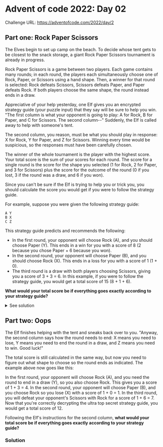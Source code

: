 # Advent of code 2022: Day 02

Challenge URL: https://adventofcode.com/2022/day/2

## Part one: Rock Paper Scissors

The Elves begin to set up camp on the beach. To decide whose tent gets to be closest to the snack storage, a giant Rock Paper Scissors tournament is already in progress.

Rock Paper Scissors is a game between two players. Each game contains many rounds; in each round, the players each simultaneously choose one of Rock, Paper, or Scissors using a hand shape. Then, a winner for that round is selected: Rock defeats Scissors, Scissors defeats Paper, and Paper defeats Rock. If both players choose the same shape, the round instead ends in a draw.

Appreciative of your help yesterday, one Elf gives you an encrypted strategy guide (your puzzle input) that they say will be sure to help you win. "The first column is what your opponent is going to play: A for Rock, B for Paper, and C for Scissors. The second column--" Suddenly, the Elf is called away to help with someone's tent.

The second column, you reason, must be what you should play in response: X for Rock, Y for Paper, and Z for Scissors. Winning every time would be suspicious, so the responses must have been carefully chosen.

The winner of the whole tournament is the player with the highest score. Your total score is the sum of your scores for each round. The score for a single round is the score for the shape you selected (1 for Rock, 2 for Paper, and 3 for Scissors) plus the score for the outcome of the round (0 if you lost, 3 if the round was a draw, and 6 if you won).

Since you can't be sure if the Elf is trying to help you or trick you, you should calculate the score you would get if you were to follow the strategy guide.

For example, suppose you were given the following strategy guide:

```
A Y
B X
C Z
```

This strategy guide predicts and recommends the following:

- In the first round, your opponent will choose Rock (A), and you should choose Paper (Y). This ends in a win for you with a score of 8 (2 because you chose Paper + 6 because you won).
- In the second round, your opponent will choose Paper (B), and you should choose Rock (X). This ends in a loss for you with a score of 1 (1 + 0).
- The third round is a draw with both players choosing Scissors, giving you a score of 3 + 3 = 6.
  In this example, if you were to follow the strategy guide, you would get a total score of 15 (8 + 1 + 6).

**What would your total score be if everything goes exactly according to your strategy guide?**

<details>
<summary>See solution</summary>
We can start solving this problem by modeling the structure of the Rock Paper Scissors game. A central piece of it is the hand shape each player can choose. The options are well-known and we can model them all as an enum:

```rust
enum HandShape {
    ROCK,
    PAPER,
    SCISSORS,
}
```

Then, we can start adding behavior to this enum (yes, Rust allows us to do that). We can first add information about which hand shape defeats the other one. This is as simple as:

```rust
#[derive(Copy, Clone, Debug, PartialEq)]
impl HandShape {
    // -- snip --
    pub fn get_defeated(&self) -> HandShape {
        match self {
            HandShape::ROCK => HandShape::SCISSORS,
            HandShape::PAPER => HandShape::ROCK,
            HandShape::SCISSORS => HandShape::PAPER,
        }
    }
}

// -- snip --
#[cfg(test)]
mod hand_shape_tests {
    // -- snip --
    #[test]
    fn should_return_the_shape_which_defeats_it() {
        let rock = HandShape::ROCK;
        let paper = HandShape::PAPER;
        let scissors = HandShape::SCISSORS;

        assert_eq!(HandShape::PAPER, rock.get_defeater());
        assert_eq!(HandShape::SCISSORS, paper.get_defeater());
        assert_eq!(HandShape::ROCK, scissors.get_defeater());
    }
}
```

By the same token, we can add a method to get information about which hand shape defeats the current shape:

```rust
impl HandShape {
    // -- snip --
    pub fn get_defeater(&self) -> HandShape {
        match self {
            HandShape::ROCK => HandShape::PAPER,
            HandShape::PAPER => HandShape::SCISSORS,
            HandShape::SCISSORS => HandShape::ROCK,
        }
    }
}

// -- snip --

#[cfg(test)]
mod hand_shape_tests {
    // -- snip --
    #[test]
    fn should_return_the_shape_which_it_defeats() {
        let rock = HandShape::ROCK;
        let paper = HandShape::PAPER;
        let scissors = HandShape::SCISSORS;

        assert_eq!(HandShape::SCISSORS, rock.get_defeated());
        assert_eq!(HandShape::ROCK, paper.get_defeated());
        assert_eq!(HandShape::PAPER, scissors.get_defeated());
    }
}
```

As the challenge describes, we also need to store information about how many points a player can get by choosing a specific shape. This logic is implemented below:

```rust
impl HandShape {
  // -- snip --
    pub fn get_points(&self) -> i32 {
        match self {
            HandShape::ROCK => 1,
            HandShape::PAPER => 2,
            HandShape::SCISSORS => 3,
        }
    }
}

// -- snip --

#[cfg(test)]
mod hand_shape_tests {
// -- snip --
    #[test]
    fn should_return_1_if_it_is_a_rock_shape() {
        assert_eq!(1, HandShape::ROCK.get_points());
    }

    #[test]
    fn should_return_2_if_it_is_a_paper_shape() {
        assert_eq!(2, HandShape::PAPER.get_points());
    }

    #[test]
    fn should_return_2_if_it_is_a_scissors_shape() {
        assert_eq!(3, HandShape::SCISSORS.get_points());
    }
}
```

With the `HandShape` logic in place, we can start worrying about battles. We can introduce the concept of rounds, where each round is a hand shape against the other. Following this logic, we can implement a `RoundResult` enum, which (as the name strongly suggests) holds information about the result of a battle round:

```rust
pub enum RoundResult {
    WIN,
    LOSS,
    DRAW,
}
```

With this, we can now implement a method in `HandShape` to process a battle against another shape:

```rust
impl HandShape {
  // -- snip --
    pub fn against(&self, other: HandShape) -> RoundResult {
        if self.get_defeated() == other {
            RoundResult::WIN
        } else if self.get_defeater() == other {
            RoundResult::LOSS
        } else {
            RoundResult::DRAW
        }
    }
}
```

_Note: There are many tests for this method because of all possible permutations, so they'll be excluded from this text. You can find them all in the source code._

That's all for the core functionality of the game. Now that it is fully modeled, we can start implementing the logic of processing a battle round, collecting information about the winner and computing the total number of points of a round.

Let's start by implementing an enum to hold information about the winner. It is as simple as:

```rust
pub enum RoundWinner {
    USER,
    OPPONENT,
    NONE,
}
```

Next, let's create a struct that will hold the information about the hand shapes that both the user and their opponent played:

```rust
pub struct RockPaperScissorsGuessedStrategy {
    pub user_hand_shape: HandShape,
    pub opponent_hand_shape: HandShape,
}

impl RockPaperScissorsGuessedStrategy {
    pub fn build(
        opponent_hand_shape: HandShape,
        user_hand_shape: HandShape,
    ) -> RockPaperScissorsGuessedStrategy {
        RockPaperScissorsGuessedStrategy {
            opponent_hand_shape,
            user_hand_shape,
        }
    }
}
```

Now, by using the `HandShape` and `RoundWinner` enums, we can easily compute the winner of a round:

```rust
impl RockPaperScissorsGuessedStrategy {
    // -- snip --
    fn get_round_result(&self) -> RoundResult {
        self.user_hand_shape.against(self.opponent_hand_shape)
    }

    pub fn get_winner(&self) -> RoundWinner {
        match self.get_round_result() {
            RoundResult::DRAW => RoundWinner::NONE,
            RoundResult::WIN => RoundWinner::USER,
            RoundResult::LOSS => RoundWinner::OPPONENT,
        }
    }
}

#[cfg(test)]
mod guessed_strategy_tests {
    // -- snip
    #[test]
    fn should_return_the_correct_winner() {
        let opponent_hand_shape = HandShape::ROCK;
        let user_hand_shape = HandShape::PAPER;
        let round =
            RockPaperScissorsGuessedStrategy::build(opponent_hand_shape, user_hand_shape);

        assert_eq!(RoundWinner::USER, round.get_winner());
    }
}
```

We also need to compute the total points of a round:

```rust
impl RockPaperScissorsGuessedStrategy {
    // -- snip --
    pub fn get_total_points(&self) -> i32 {
        let symbol_points = self.user_hand_shape.get_points();
        let round_points = self.get_round_result().get_points();

        symbol_points + round_points
    }
}

#[cfg(test)]
mod guessed_strategy_tests {
    // -- snip --
    #[test]
    fn should_return_the_correct_number_of_points_for_a_win_with_paper() {
        let opponent_hand_shape = HandShape::ROCK;
        let user_hand_shape = HandShape::PAPER;
        let round =
            RockPaperScissorsGuessedStrategy::build(opponent_hand_shape, user_hand_shape);

        assert_eq!(8, round.get_total_points());
    }
}
```

And that's it! Now we just need to add boilerplate code to load the input file, parse the arguments and aggregate the results for all of the rounds considered in the strategy.

```rust
fn main() {
    let contents = fs::read_to_string("sample.txt").expect("should be able to read the input file");
    let contents: Vec<&str> = contents.lines().collect();

    run_guessed_strategy(&contents);
}

fn run_guessed_strategy(contents: &Vec<&str>) {
    let mut total_score = 0;

    for line in contents {
        let round_info: Vec<&str> = line.split(" ").collect();
        let opponent_hand_shape = round_info
            .get(0)
            .expect("should be able to find the opponent's play");

        let user_hand_shape = round_info
            .get(1)
            .expect("should be able to find the user play");

        let round = RockPaperScissorsGuessedStrategy::build(
            letter_to_symbol(opponent_hand_shape),
            letter_to_symbol(user_hand_shape),
        );

        total_score += round.get_total_points();
    }

    println!("Total score for the whole strategy is {}", total_score);
}
```

That's all!

</details>

## Part two: Oops

The Elf finishes helping with the tent and sneaks back over to you. "Anyway, the second column says how the round needs to end: X means you need to lose, Y means you need to end the round in a draw, and Z means you need to win. Good luck!"

The total score is still calculated in the same way, but now you need to figure out what shape to choose so the round ends as indicated. The example above now goes like this:

In the first round, your opponent will choose Rock (A), and you need the round to end in a draw (Y), so you also choose Rock. This gives you a score of 1 + 3 = 4.
In the second round, your opponent will choose Paper (B), and you choose Rock so you lose (X) with a score of 1 + 0 = 1.
In the third round, you will defeat your opponent's Scissors with Rock for a score of 1 + 6 = 7.
Now that you're correctly decrypting the ultra top secret strategy guide, you would get a total score of 12.

Following the Elf's instructions for the second column, **what would your total score be if everything goes exactly according to your strategy guide?**

### Solution
